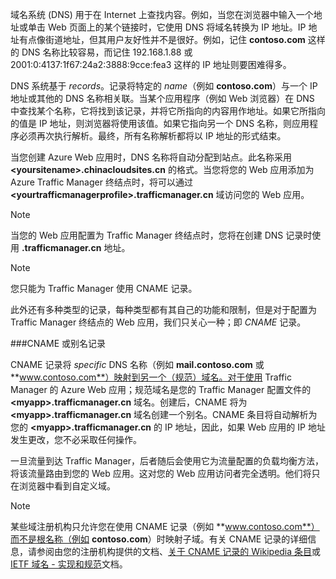 域名系统 (DNS) 用于在 Internet 上查找内容。例如，当您在浏览器中输入一个地址或单击 Web 页面上的某个链接时，它使用 DNS 将域名转换为 IP 地址。IP 地址有点像街道地址，但其用户友好性并不是很好。例如，记住 **contoso.com** 这样的 DNS 名称比较容易，而记住 192.168.1.88 或 2001:0:4137:1f67:24a2:3888:9cce:fea3 这样的 IP 地址则要困难得多。

DNS 系统基于 *records*。记录将特定的 *name*（例如 **contoso.com**）与一个 IP 地址或其他的 DNS 名称相关联。当某个应用程序（例如 Web 浏览器）在 DNS 中查找某个名称，它将找到该记录，并将它所指向的内容用作地址。如果它所指向的值是 IP 地址，则浏览器将使用该值。如果它指向另一个 DNS 名称，则应用程序必须再次执行解析。最终，所有名称解析都将以 IP 地址的形式结束。

当您创建 Azure Web 应用时，DNS 名称将自动分配到站点。此名称采用 **&lt;yoursitename&gt;.chinacloudsites.cn** 的格式。当您将您的 Web 应用添加为 Azure Traffic Manager 终结点时，将可以通过 **&lt;yourtrafficmanagerprofile&gt;.trafficmanager.cn** 域访问您的 Web 应用。

> [!NOTE]
> 当您的 Web 应用配置为 Traffic Manager 终结点时，您将在创建 DNS 记录时使用 **.trafficmanager.cn** 地址。

> [!NOTE]
> 您只能为 Traffic Manager 使用 CNAME 记录。

此外还有多种类型的记录，每种类型都有其自己的功能和限制，但是对于配置为 Traffic Manager 终结点的 Web 应用，我们只关心一种；即  *CNAME* 记录。

###CNAME 或别名记录

CNAME 记录将  *specific* DNS 名称（例如 **mail.contoso.com** 或 **www.contoso.com**）映射到另一个（规范）域名。对于使用 Traffic Manager 的 Azure Web 应用；规范域名是您的 Traffic Manager 配置文件的 **&lt;myapp>.trafficmanager.cn** 域名。创建后，CNAME 将为 **&lt;myapp>.trafficmanager.cn** 域名创建一个别名。CNAME 条目将自动解析为您的 **&lt;myapp>.trafficmanager.cn** 的 IP 地址，因此，如果 Web 应用的 IP 地址发生更改，您不必采取任何操作。

一旦流量到达 Traffic Manager，后者随后会使用它为流量配置的负载均衡方法，将该流量路由到您的 Web 应用。这对您的 Web 应用访问者完全透明。他们将只在浏览器中看到自定义域。

> [!NOTE]
> 某些域注册机构只允许您在使用 CNAME 记录（例如 **www.contoso.com**）而不是根名称（例如 **contoso.com**）时映射子域。有关 CNAME 记录的详细信息，请参阅由您的注册机构提供的文档、<a href="http://en.wikipedia.org/wiki/CNAME_record">关于 CNAME 记录的 Wikipedia 条目</a>或 <a href="http://tools.ietf.org/html/rfc1035">IETF 域名 - 实现和规范</a>文档。
<!--HONumber=41-->
